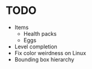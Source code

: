# TODO
- Items 
    - Health packs
    - Eggs
- Level completion
- Fix color weirdness on Linux
- Bounding box hierarchy
